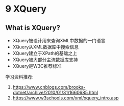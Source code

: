 # 9 XQuery

## What is XQuery?

* XQuery被设计用来查询XML中数据的一门语言
* XQuery从XML数据库中搜索信息
* XQuery建立于XPath的基础之上
* XQuery被大部分主流数据库支持
* XQuery是W3C推荐标准


学习资料推荐:
1. https://www.cnblogs.com/brooks-dotnet/archive/2010/01/31/1660685.html
2. https://www.w3schools.com/xml/xquery_intro.asp